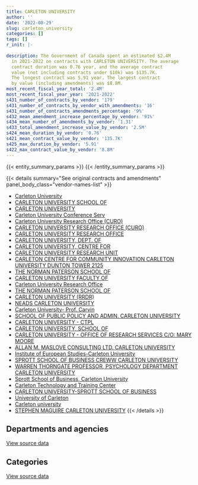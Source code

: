 ```yaml
---
title: CARLETON UNIVERSITY
author: ''
date: '2022-08-29'
slug: carleton_university
categories: []
tags: []
r_init: |-
  
description: The Government of Canada spent an estimated $2.4M
  in 2021-2022 on contracts with CARLETON UNIVERSITY. The average
  contract duration was 0.76 year, and the average contract
  value (not including contracts under $10k) was $135.7K.
  The longest contract was 5.91 year. The largest contract
  by value (including amendments) was $8.8M.
most_recent_fiscal_year_total: '2.4M'
most_recent_fiscal_year_year: '2021-2022'
s431_number_of_contracts_by_vendor: '179'
s431_number_of_contracts_by_vendor_with_amendments: '16'
s431_number_of_contracts_amendments_percentage: '9%'
s432_mean_amendment_increase_percentage_by_vendor: '91%'
s434_mean_number_of_amendments_by_vendor: '1.31'
s433_total_amendment_increase_value_by_vendor: '2.5M'
s424_mean_duration_by_vendor: '0.76'
s421_mean_contract_value_by_vendor: '135.7K'
s425_max_duration_by_vendor: '5.91'
s422_max_contract_value_by_vendor: '8.8M'
---
```


<script src="/rmarkdown-libs/htmlwidgets/htmlwidgets.js"></script>
<link href="/rmarkdown-libs/datatables-css/datatables-crosstalk.css" rel="stylesheet" />
<script src="/rmarkdown-libs/datatables-binding/datatables.js"></script>
<script src="/rmarkdown-libs/jquery/jquery-3.6.0.min.js"></script>
<link href="/rmarkdown-libs/dt-core-bootstrap/css/dataTables.bootstrap.min.css" rel="stylesheet" />
<link href="/rmarkdown-libs/dt-core-bootstrap/css/dataTables.bootstrap.extra.css" rel="stylesheet" />
<script src="/rmarkdown-libs/dt-core-bootstrap/js/jquery.dataTables.min.js"></script>
<script src="/rmarkdown-libs/dt-core-bootstrap/js/dataTables.bootstrap.min.js"></script>
<link href="/rmarkdown-libs/crosstalk/css/crosstalk.min.css" rel="stylesheet" />
<script src="/rmarkdown-libs/crosstalk/js/crosstalk.min.js"></script>
<script src="/rmarkdown-libs/htmlwidgets/htmlwidgets.js"></script>
<link href="/rmarkdown-libs/datatables-css/datatables-crosstalk.css" rel="stylesheet" />
<script src="/rmarkdown-libs/datatables-binding/datatables.js"></script>
<script src="/rmarkdown-libs/jquery/jquery-3.6.0.min.js"></script>
<link href="/rmarkdown-libs/dt-core-bootstrap/css/dataTables.bootstrap.min.css" rel="stylesheet" />
<link href="/rmarkdown-libs/dt-core-bootstrap/css/dataTables.bootstrap.extra.css" rel="stylesheet" />
<script src="/rmarkdown-libs/dt-core-bootstrap/js/jquery.dataTables.min.js"></script>
<script src="/rmarkdown-libs/dt-core-bootstrap/js/dataTables.bootstrap.min.js"></script>
<link href="/rmarkdown-libs/crosstalk/css/crosstalk.min.css" rel="stylesheet" />
<script src="/rmarkdown-libs/crosstalk/js/crosstalk.min.js"></script>

{{< entity_summary_params >}}
{{< /entity_summary_params >}}

{{< details summary="See original contracts and amendments" panel_body_class="vendor-names-list" >}}
- [Carleton University](https://search.open.canada.ca/en/ct/?sort=contract_value_f%20desc&page=1&search_text=%22Carleton%20University%22)
- [CARLETON UNIVERSITY SCHOOL OF](https://search.open.canada.ca/en/ct/?sort=contract_value_f%20desc&page=1&search_text=%22CARLETON%20UNIVERSITY%20SCHOOL%20OF%22)
- [CARLETON UNIVERSITY](https://search.open.canada.ca/en/ct/?sort=contract_value_f%20desc&page=1&search_text=%22CARLETON%20UNIVERSITY%22)
- [Carleton University Conference Serv](https://search.open.canada.ca/en/ct/?sort=contract_value_f%20desc&page=1&search_text=%22Carleton%20University%20Conference%20Serv%22)
- [Carleton University Research Office (CURO)](https://search.open.canada.ca/en/ct/?sort=contract_value_f%20desc&page=1&search_text=%22Carleton%20University%20Research%20Office%20%28CURO%29%22)
- [CARLETON UNIVERSITY RESEARCH OFFICE (CURO)](https://search.open.canada.ca/en/ct/?sort=contract_value_f%20desc&page=1&search_text=%22CARLETON%20UNIVERSITY%20RESEARCH%20OFFICE%20%28CURO%29%22)
- [CARLETON UNIVERSITY RESEARCH OFFICE](https://search.open.canada.ca/en/ct/?sort=contract_value_f%20desc&page=1&search_text=%22CARLETON%20UNIVERSITY%20RESEARCH%20OFFICE%22)
- [CARLETON UNIVERSITY, DEPT. OF](https://search.open.canada.ca/en/ct/?sort=contract_value_f%20desc&page=1&search_text=%22CARLETON%20UNIVERSITY%2c%20DEPT.%20OF%22)
- [CARLETON UNIVERSITY, CENTRE FOR](https://search.open.canada.ca/en/ct/?sort=contract_value_f%20desc&page=1&search_text=%22CARLETON%20UNIVERSITY%2c%20CENTRE%20FOR%22)
- [CARLETON UNIVERSITY RESEARCH UNIT](https://search.open.canada.ca/en/ct/?sort=contract_value_f%20desc&page=1&search_text=%22CARLETON%20UNIVERSITY%20RESEARCH%20UNIT%22)
- [CARLETON CENTRE FOR COMMUNITY INNOVATION CARLETON UNIVERSITY DUNTON TOWER 2125](https://search.open.canada.ca/en/ct/?sort=contract_value_f%20desc&page=1&search_text=%22CARLETON%20CENTRE%20FOR%20COMMUNITY%20INNOVATION%20CARLETON%20UNIVERSITY%20DUNTON%20TOWER%202125%22)
- [THE NORMAN PATERSON SCHOOL OF](https://search.open.canada.ca/en/ct/?sort=contract_value_f%20desc&page=1&search_text=%22THE%20NORMAN%20PATERSON%20SCHOOL%20OF%22)
- [CARLETON UNIVERSITY FACULTY OF](https://search.open.canada.ca/en/ct/?sort=contract_value_f%20desc&page=1&search_text=%22CARLETON%20UNIVERSITY%20FACULTY%20OF%22)
- [Carleton University Research Office](https://search.open.canada.ca/en/ct/?sort=contract_value_f%20desc&page=1&search_text=%22Carleton%20University%20Research%20Office%22)
- [THE NORMAN PATERSON SCHOOL OF](https://search.open.canada.ca/en/ct/?sort=contract_value_f%20desc&page=1&search_text=%22%2a%20THE%20NORMAN%20PATERSON%20SCHOOL%20OF%22)
- [CARLETON UNIVERSITY (RRDR)](https://search.open.canada.ca/en/ct/?sort=contract_value_f%20desc&page=1&search_text=%22CARLETON%20UNIVERSITY%20%28RRDR%29%22)
- [NEADS CARLETON UNIVERSITY](https://search.open.canada.ca/en/ct/?sort=contract_value_f%20desc&page=1&search_text=%22NEADS%20CARLETON%20UNIVERSITY%22)
- [Carleton University- Prof. Carvin](https://search.open.canada.ca/en/ct/?sort=contract_value_f%20desc&page=1&search_text=%22Carleton%20University-%20Prof.%20Carvin%22)
- [SCHOOL OF PUBLIC POLICY AND ADMIN. CARLETON UNIVERSITY](https://search.open.canada.ca/en/ct/?sort=contract_value_f%20desc&page=1&search_text=%22SCHOOL%20OF%20PUBLIC%20POLICY%20AND%20ADMIN.%20CARLETON%20UNIVERSITY%22)
- [CARLETON UNIVERSITY - CTPL](https://search.open.canada.ca/en/ct/?sort=contract_value_f%20desc&page=1&search_text=%22CARLETON%20UNIVERSITY%20-%20CTPL%22)
- [CARLETON UNIVERSITY, SCHOOL OF](https://search.open.canada.ca/en/ct/?sort=contract_value_f%20desc&page=1&search_text=%22CARLETON%20UNIVERSITY%2c%20SCHOOL%20OF%22)
- [CARLETON UNIVERSITY - OFFICE OF RESEARCH SERVICES C/O: MARY MOORE](https://search.open.canada.ca/en/ct/?sort=contract_value_f%20desc&page=1&search_text=%22CARLETON%20UNIVERSITY%20-%20OFFICE%20OF%20RESEARCH%20SERVICES%20C%2fO%3a%20MARY%20MOORE%22)
- [ALLAN M. MASLOVE CONSULTING LTD. CARLETON UNIVERSITY](https://search.open.canada.ca/en/ct/?sort=contract_value_f%20desc&page=1&search_text=%22ALLAN%20M.%20MASLOVE%20CONSULTING%20LTD.%20CARLETON%20UNIVERSITY%22)
- [Institute of European Studies-Carleton University](https://search.open.canada.ca/en/ct/?sort=contract_value_f%20desc&page=1&search_text=%22Institute%20of%20European%20Studies-Carleton%20University%22)
- [SPROTT SCHOOL OF BUSINESS CREWW CARLETON UNIVERSITY](https://search.open.canada.ca/en/ct/?sort=contract_value_f%20desc&page=1&search_text=%22SPROTT%20SCHOOL%20OF%20BUSINESS%20CREWW%20CARLETON%20UNIVERSITY%22)
- [WARREN THORNGATE PROFESSOR, PSYCHOLOGY DEPARTMENT CARLETON UNIVERSITY](https://search.open.canada.ca/en/ct/?sort=contract_value_f%20desc&page=1&search_text=%22WARREN%20THORNGATE%20PROFESSOR%2c%20PSYCHOLOGY%20DEPARTMENT%20CARLETON%20UNIVERSITY%22)
- [Sprott School of Business, Carleton University](https://search.open.canada.ca/en/ct/?sort=contract_value_f%20desc&page=1&search_text=%22Sprott%20School%20of%20Business%2c%20Carleton%20University%22)
- [Carleton Technology and Training Center](https://search.open.canada.ca/en/ct/?sort=contract_value_f%20desc&page=1&search_text=%22Carleton%20Technology%20and%20Training%20Center%22)
- [CARLETON UNIVERSITY-SPROTT SCHOOL OF BUSINESS](https://search.open.canada.ca/en/ct/?sort=contract_value_f%20desc&page=1&search_text=%22CARLETON%20UNIVERSITY-SPROTT%20SCHOOL%20OF%20BUSINESS%22)
- [University of Carleton](https://search.open.canada.ca/en/ct/?sort=contract_value_f%20desc&page=1&search_text=%22University%20of%20Carleton%22)
- [Carleton university](https://search.open.canada.ca/en/ct/?sort=contract_value_f%20desc&page=1&search_text=%22Carleton%20university%22)
- [STEPHEN MAGUIRE CARLETON UNIVERSITY](https://search.open.canada.ca/en/ct/?sort=contract_value_f%20desc&page=1&search_text=%22STEPHEN%20MAGUIRE%20CARLETON%20UNIVERSITY%22)
{{< /details >}}

## Departments and agencies

<div id="htmlwidget-1" style="width:100%;height:auto;" class="datatables html-widget"></div>
<script type="application/json" data-for="htmlwidget-1">{"x":{"style":"bootstrap","filter":"none","vertical":false,"data":[["<a href=\"/departments/cic/\">Immigration, Refugees and Citizenship Canada<\/a>","<a href=\"/departments/cnsc-ccsn/\">Canadian Nuclear Safety Commission<\/a>","<a href=\"/departments/cra-arc/\">Canada Revenue Agency<\/a>","<a href=\"/departments/csa-asc/\">Canadian Space Agency<\/a>","<a href=\"/departments/dfatd-maecd/\">Global Affairs Canada<\/a>","<a href=\"/departments/dfo-mpo/\">Fisheries and Oceans Canada<\/a>","<a href=\"/departments/dnd-mdn/\">National Defence<\/a>","<a href=\"/departments/ec/\">Environment and Climate Change Canada<\/a>","<a href=\"/departments/esdc-edsc/\">Employment and Social Development Canada<\/a>","<a href=\"/departments/fcac-acfc/\">Financial Consumer Agency of Canada<\/a>","<a href=\"/departments/hc-sc/\">Health Canada<\/a>","<a href=\"/departments/nrc-cnrc/\">National Research Council Canada<\/a>","<a href=\"/departments/nrcan-rncan/\">Natural Resources Canada<\/a>","<a href=\"/departments/pc/\">Parks Canada<\/a>","<a href=\"/departments/phac-aspc/\">Public Health Agency of Canada<\/a>","<a href=\"/departments/ps-sp/\">Public Safety Canada<\/a>","<a href=\"/departments/pwgsc-tpsgc/\">Public Services and Procurement Canada<\/a>","<a href=\"/departments/tbs-sct/\">Treasury Board of Canada Secretariat<\/a>","<a href=\"/departments/tc/\">Transport Canada<\/a>"],[null,243276.22,18730.14,null,22604.08,117853.75,3246962.41,70250.07,null,null,127345,35000,146497.33,null,null,19117.96,706907.94,null,1815.61],[null,66827.49,36705.06,null,257395.16,157047.36,1072449.86,48839.76,39960,null,148548.94,883156.61,154190.6,null,24750,39532.04,11130.5,22261,58674.89],[54240,null,12217.54,26904.15,148672.94,112757.75,2029672.27,200149,12527.04,null,137808.88,949005.43,84426.48,null,null,null,null,null,69667.64],[null,null,30064.4,null,45700.45,60509.75,441356.06,95606.62,null,2254.74,136883.43,979690.28,491777.63,39600,null,null,null,null,41826.67]],"container":"<table class=\"table table-striped table-hover row-border order-column display\">\n  <thead>\n    <tr>\n      <th>Department<\/th>\n      <th>2018-2019<\/th>\n      <th>2019-2020<\/th>\n      <th>2020-2021<\/th>\n      <th>2021-2022<\/th>\n    <\/tr>\n  <\/thead>\n<\/table>","options":{"order":[[4,"desc"]],"pageLength":10,"autoWidth":true,"columnDefs":[{"targets":1,"render":"function(data, type, row, meta) {\n    return type !== 'display' ? data : DTWidget.formatCurrency(data, \"$\", 2, 3, \",\", \".\", true, null);\n  }"},{"targets":2,"render":"function(data, type, row, meta) {\n    return type !== 'display' ? data : DTWidget.formatCurrency(data, \"$\", 2, 3, \",\", \".\", true, null);\n  }"},{"targets":3,"render":"function(data, type, row, meta) {\n    return type !== 'display' ? data : DTWidget.formatCurrency(data, \"$\", 2, 3, \",\", \".\", true, null);\n  }"},{"targets":4,"render":"function(data, type, row, meta) {\n    return type !== 'display' ? data : DTWidget.formatCurrency(data, \"$\", 2, 3, \",\", \".\", true, null);\n  }"},{"width":"16%","targets":[1,2,3,4]},{"className":"dt-right","targets":[1,2,3,4]}],"orderClasses":false}},"evals":["options.columnDefs.0.render","options.columnDefs.1.render","options.columnDefs.2.render","options.columnDefs.3.render"],"jsHooks":[]}</script>
<p class="text-right">
<a href="https://github.com/GoC-Spending/contracts-data/tree/main/data/out/vendors/carleton_university/summary_by_fiscal_year_by_department.csv" class="source-data-link btn btn-link">View source data</a>
</p>

## Categories

<div id="htmlwidget-2" style="width:100%;height:auto;" class="datatables html-widget"></div>
<script type="application/json" data-for="htmlwidget-2">{"x":{"style":"bootstrap","filter":"none","vertical":false,"data":[["<a href=\"/categories/facilities_and_construction/\">Facilities and construction<\/a>","<a href=\"/categories/office_management/\">Office management<\/a>","<a href=\"/categories/professional_services/\">Professional services<\/a>","<a href=\"/categories/industrial_products_and_services/\">Industrial products and services<\/a>","<a href=\"/categories/travel/\">Travel<\/a>","<a href=\"/categories/human_capital/\">Human capital<\/a>"],[977987.95,2986995.39,667748.02,null,22604.08,101025.06],[680760.28,null,1985750.1,null,256179.52,98779.36],[621552.34,null,3175977.75,null,null,40519.03],[521383.59,null,1779494.94,31000,null,33391.5]],"container":"<table class=\"table table-striped table-hover row-border order-column display\">\n  <thead>\n    <tr>\n      <th>Category<\/th>\n      <th>2018-2019<\/th>\n      <th>2019-2020<\/th>\n      <th>2020-2021<\/th>\n      <th>2021-2022<\/th>\n    <\/tr>\n  <\/thead>\n<\/table>","options":{"order":[[4,"desc"]],"dom":"t","pageLength":30,"autoWidth":true,"columnDefs":[{"targets":1,"render":"function(data, type, row, meta) {\n    return type !== 'display' ? data : DTWidget.formatCurrency(data, \"$\", 2, 3, \",\", \".\", true, null);\n  }"},{"targets":2,"render":"function(data, type, row, meta) {\n    return type !== 'display' ? data : DTWidget.formatCurrency(data, \"$\", 2, 3, \",\", \".\", true, null);\n  }"},{"targets":3,"render":"function(data, type, row, meta) {\n    return type !== 'display' ? data : DTWidget.formatCurrency(data, \"$\", 2, 3, \",\", \".\", true, null);\n  }"},{"targets":4,"render":"function(data, type, row, meta) {\n    return type !== 'display' ? data : DTWidget.formatCurrency(data, \"$\", 2, 3, \",\", \".\", true, null);\n  }"},{"width":"16%","targets":[1,2,3,4]},{"className":"dt-right","targets":[1,2,3,4]}],"orderClasses":false,"lengthMenu":[10,25,30,50,100]}},"evals":["options.columnDefs.0.render","options.columnDefs.1.render","options.columnDefs.2.render","options.columnDefs.3.render"],"jsHooks":[]}</script>
<p class="text-right">
<a href="https://github.com/GoC-Spending/contracts-data/tree/main/data/out/vendors/carleton_university/summary_by_fiscal_year_by_category.csv" class="source-data-link btn btn-link">View source data</a>
</p>
